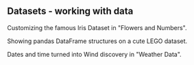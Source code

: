 ## Datasets - working with data
Customizing the famous Iris Dataset in "Flowers and Numbers".

Showing pandas DataFrame structures on a cute LEGO dataset.

Dates and time turned into Wind discovery in "Weather Data".
